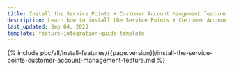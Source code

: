 ```yaml
---
title: Install the Service Points + Customer Account Mangement feature
description: Learn how to install the Service Points + Customer Account Mangement feature
last_updated: Sep 04, 2023
template: feature-integration-guide-template
---
```


{% include pbc/all/install-features/{{page.version}}/install-the-service-points-customer-account-management-feature.md %} <!-- To edit, see /_includes/pbc/all/install-features/202311.0/install-the-service-points-customer-account-management-feature.md -->
